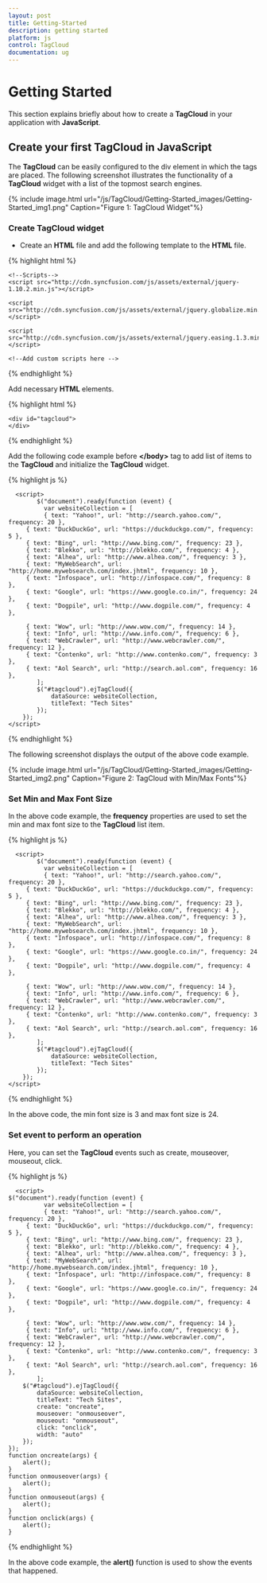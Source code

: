 ```yaml
---
layout: post
title: Getting-Started
description: getting started
platform: js
control: TagCloud
documentation: ug
---
```


# Getting Started

This section explains briefly about how to create a **TagCloud** in your application with **JavaScript**.

## Create your first TagCloud in JavaScript

The **TagCloud** can be easily configured to the div element in which the tags are placed. The following screenshot illustrates the functionality of a **TagCloud** widget with a list of the topmost search engines. 



{% include image.html url="/js/TagCloud/Getting-Started_images/Getting-Started_img1.png" Caption="Figure 1: TagCloud Widget"%}

### Create TagCloud widget

* Create an **HTML** file and add the following template to the **HTML** file.

{% highlight html %}

<!DOCTYPE html>
<html>
<head> 
    <!-- Style sheet for default theme (flat azure) -->
<link href="[http://cdn.syncfusion.com/13.1.0.21/js/web/flat-azure/ej.web.all.min.css](http://cdn.syncfusion.com/13.1.0.21/js/web/flat-azure/ej.web.all.min.css)"rel="stylesheet"/>

    <!--Scripts-->
    <script src="http://cdn.syncfusion.com/js/assets/external/jquery-1.10.2.min.js"></script>

    <script src="http://cdn.syncfusion.com/js/assets/external/jquery.globalize.min.js"> </script>

    <script src="http://cdn.syncfusion.com/js/assets/external/jquery.easing.1.3.min.js"></script>

<script src="[http://cdn.syncfusion.com/13.1.0.21/js/web/ej.web.all.min.js](http://cdn.syncfusion.com/13.1.0.21/js/web/ej.web.all.min.js)"></script>
    <!--Add custom scripts here -->
</head>
<body>
      <!--Add necessary HTML elements-->
       <!--Apply Scripts-->
</body>
</html>


{% endhighlight %}



Add necessary **HTML** elements.



{% highlight html %}


    <div id="tagcloud">
    </div>


{% endhighlight %}



Add the following code example before **&lt;/body&gt;** tag to add list of items to the **TagCloud** and initialize the **TagCloud** widget.



{% highlight js %}


      <script>
            $("document").ready(function (event) {
              var websiteCollection = [
              { text: "Yahoo!", url: "http://search.yahoo.com/", frequency: 20 },
         { text: "DuckDuckGo", url: "https://duckduckgo.com/", frequency: 5 },
         { text: "Bing", url: "http://www.bing.com/", frequency: 23 },
         { text: "Blekko", url: "http://blekko.com/", frequency: 4 },  
         { text: "Alhea", url: "http://www.alhea.com/", frequency: 3 },
         { text: "MyWebSearch", url: "http://home.mywebsearch.com/index.jhtml", frequency: 10 },
         { text: "Infospace", url: "http://infospace.com/", frequency: 8 },
         { text: "Google", url: "https://www.google.co.in/", frequency: 24 },
         { text: "Dogpile", url: "http://www.dogpile.com/", frequency: 4 },

         { text: "Wow", url: "http://www.wow.com/", frequency: 14 },
         { text: "Info", url: "http://www.info.com/", frequency: 6 },
         { text: "WebCrawler", url: "http://www.webcrawler.com/", frequency: 12 },
         { text: "Contenko", url: "http://www.contenko.com/", frequency: 3 },
         { text: "Aol Search", url: "http://search.aol.com", frequency: 16 },
            ];
            $("#tagcloud").ejTagCloud({
                dataSource: websiteCollection,
                titleText: "Tech Sites"
            });
        });
    </script>


{% endhighlight %}



The following screenshot displays the output of the above code example.



{% include image.html url="/js/TagCloud/Getting-Started_images/Getting-Started_img2.png" Caption="Figure 2: TagCloud with Min/Max Fonts"%}

### Set Min and Max Font Size

In the above code example, the **frequency** properties are used to set the min and max font size to the **TagCloud** list item.

{% highlight js %}


      <script>
            $("document").ready(function (event) {
              var websiteCollection = [
              { text: "Yahoo!", url: "http://search.yahoo.com/", frequency: 20 },
         { text: "DuckDuckGo", url: "https://duckduckgo.com/", frequency: 5 },
         { text: "Bing", url: "http://www.bing.com/", frequency: 23 },
         { text: "Blekko", url: "http://blekko.com/", frequency: 4 },  
         { text: "Alhea", url: "http://www.alhea.com/", frequency: 3 },
         { text: "MyWebSearch", url: "http://home.mywebsearch.com/index.jhtml", frequency: 10 },
         { text: "Infospace", url: "http://infospace.com/", frequency: 8 },
         { text: "Google", url: "https://www.google.co.in/", frequency: 24 },
         { text: "Dogpile", url: "http://www.dogpile.com/", frequency: 4 },

         { text: "Wow", url: "http://www.wow.com/", frequency: 14 },
         { text: "Info", url: "http://www.info.com/", frequency: 6 },
         { text: "WebCrawler", url: "http://www.webcrawler.com/", frequency: 12 },
         { text: "Contenko", url: "http://www.contenko.com/", frequency: 3 },
         { text: "Aol Search", url: "http://search.aol.com", frequency: 16 },
            ];
            $("#tagcloud").ejTagCloud({         
                dataSource: websiteCollection,
                titleText: "Tech Sites"
            });
        });
    </script>


{% endhighlight %}



In the above code, the min font size is 3 and max font size is 24.

### Set event to perform an operation

Here, you can set the **TagCloud** events such as create, mouseover, mouseout, click.



{% highlight js %}


      <script>
    $("document").ready(function (event) {
              var websiteCollection = [
              { text: "Yahoo!", url: "http://search.yahoo.com/", frequency: 20 },
         { text: "DuckDuckGo", url: "https://duckduckgo.com/", frequency: 5 },
         { text: "Bing", url: "http://www.bing.com/", frequency: 23 },
         { text: "Blekko", url: "http://blekko.com/", frequency: 4 },  
         { text: "Alhea", url: "http://www.alhea.com/", frequency: 3 },
         { text: "MyWebSearch", url: "http://home.mywebsearch.com/index.jhtml", frequency: 10 },
         { text: "Infospace", url: "http://infospace.com/", frequency: 8 },
         { text: "Google", url: "https://www.google.co.in/", frequency: 24 },
         { text: "Dogpile", url: "http://www.dogpile.com/", frequency: 4 },

         { text: "Wow", url: "http://www.wow.com/", frequency: 14 },
         { text: "Info", url: "http://www.info.com/", frequency: 6 },
         { text: "WebCrawler", url: "http://www.webcrawler.com/", frequency: 12 },
         { text: "Contenko", url: "http://www.contenko.com/", frequency: 3 },
         { text: "Aol Search", url: "http://search.aol.com", frequency: 16 },
            ];
        $("#tagcloud").ejTagCloud({
            dataSource: websiteCollection,
            titleText: "Tech Sites",
            create: "oncreate",
            mouseover: "onmouseover",
            mouseout: "onmouseout",
            click: "onclick",
            width: "auto"
        });
    });
    function oncreate(args) {
        alert();
    }
    function onmouseover(args) {
        alert();
    }
    function onmouseout(args) {
        alert();
    }
    function onclick(args) {
        alert();
    }
</script>


{% endhighlight %}



In the above code example, the **alert()** function is used  to show the events that happened.

